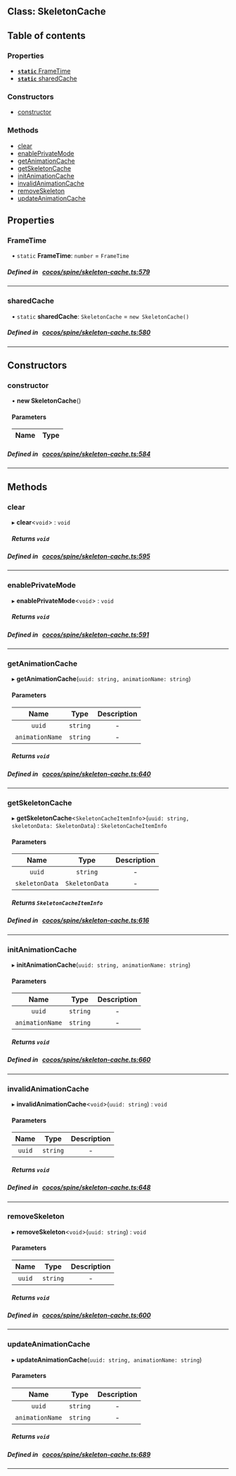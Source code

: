 
## Class: SkeletonCache





<div class="table-of-content">
<h2>Table of contents</h2>


### Properties

- [ **`static`**  FrameTime](#FrameTime)
- [ **`static`**  sharedCache](#sharedCache)

### Constructors

- [ constructor](#constructor)

### Methods

- [ clear](#clear)
- [ enablePrivateMode](#enablePrivateMode)
- [ getAnimationCache](#getAnimationCache)
- [ getSkeletonCache](#getSkeletonCache)
- [ initAnimationCache](#initAnimationCache)
- [ invalidAnimationCache](#invalidAnimationCache)
- [ removeSkeleton](#removeSkeleton)
- [ updateAnimationCache](#updateAnimationCache)
</div>

## Properties


### FrameTime
<div style="margin-left: 10px;">




• `static` **FrameTime**:
`number`  = `FrameTime`
</div>

##### Defined in &nbsp;   [cocos/spine/skeleton-cache.ts:579](https://github.com/cocos-creator/engine/blob/c7bf6b8a9/cocos/spine/skeleton-cache.ts#L579)&nbsp;


___


### sharedCache
<div style="margin-left: 10px;">




• `static` **sharedCache**:
`SkeletonCache`  = `new SkeletonCache()`
</div>

##### Defined in &nbsp;   [cocos/spine/skeleton-cache.ts:580](https://github.com/cocos-creator/engine/blob/c7bf6b8a9/cocos/spine/skeleton-cache.ts#L580)&nbsp;


___

<!---->
## Constructors


### constructor
<div style="margin-left: 10px;">

• **new SkeletonCache**()

#### Parameters

| Name | Type |
| :------ | :------ |
</div>

##### Defined in &nbsp;   [cocos/spine/skeleton-cache.ts:584](https://github.com/cocos-creator/engine/blob/c7bf6b8a9/cocos/spine/skeleton-cache.ts#L584)&nbsp;


---

<!---->
## Methods

### clear

<div style="margin-left: 10px;">

▸   **clear**<`void`\> : `void`




##### Returns `void`
</div>

##### Defined in &nbsp;   [cocos/spine/skeleton-cache.ts:595](https://github.com/cocos-creator/engine/blob/c7bf6b8a9/cocos/spine/skeleton-cache.ts#L595)&nbsp;
___
### enablePrivateMode

<div style="margin-left: 10px;">

▸   **enablePrivateMode**<`void`\> : `void`




##### Returns `void`
</div>

##### Defined in &nbsp;   [cocos/spine/skeleton-cache.ts:591](https://github.com/cocos-creator/engine/blob/c7bf6b8a9/cocos/spine/skeleton-cache.ts#L591)&nbsp;
___
### getAnimationCache

<div style="margin-left: 10px;">

▸   **getAnimationCache**(`uuid: string, animationName: string`)



#### Parameters

| Name | Type | Description |
| :------: | :------: | :------: |
| `uuid` | `string` | - |
| `animationName` | `string` | - |


##### Returns `void`
</div>

##### Defined in &nbsp;   [cocos/spine/skeleton-cache.ts:640](https://github.com/cocos-creator/engine/blob/c7bf6b8a9/cocos/spine/skeleton-cache.ts#L640)&nbsp;
___
### getSkeletonCache

<div style="margin-left: 10px;">

▸   **getSkeletonCache**<`SkeletonCacheItemInfo`\>(`uuid: string, skeletonData: SkeletonData`) : `SkeletonCacheItemInfo`



#### Parameters

| Name | Type | Description |
| :------: | :------: | :------: |
| `uuid` | `string` | - |
| `skeletonData` | `SkeletonData` | - |


##### Returns `SkeletonCacheItemInfo`
</div>

##### Defined in &nbsp;   [cocos/spine/skeleton-cache.ts:616](https://github.com/cocos-creator/engine/blob/c7bf6b8a9/cocos/spine/skeleton-cache.ts#L616)&nbsp;
___
### initAnimationCache

<div style="margin-left: 10px;">

▸   **initAnimationCache**(`uuid: string, animationName: string`)



#### Parameters

| Name | Type | Description |
| :------: | :------: | :------: |
| `uuid` | `string` | - |
| `animationName` | `string` | - |


##### Returns `void`
</div>

##### Defined in &nbsp;   [cocos/spine/skeleton-cache.ts:660](https://github.com/cocos-creator/engine/blob/c7bf6b8a9/cocos/spine/skeleton-cache.ts#L660)&nbsp;
___
### invalidAnimationCache

<div style="margin-left: 10px;">

▸   **invalidAnimationCache**<`void`\>(`uuid: string`) : `void`



#### Parameters

| Name | Type | Description |
| :------: | :------: | :------: |
| `uuid` | `string` | - |


##### Returns `void`
</div>

##### Defined in &nbsp;   [cocos/spine/skeleton-cache.ts:648](https://github.com/cocos-creator/engine/blob/c7bf6b8a9/cocos/spine/skeleton-cache.ts#L648)&nbsp;
___
### removeSkeleton

<div style="margin-left: 10px;">

▸   **removeSkeleton**<`void`\>(`uuid: string`) : `void`



#### Parameters

| Name | Type | Description |
| :------: | :------: | :------: |
| `uuid` | `string` | - |


##### Returns `void`
</div>

##### Defined in &nbsp;   [cocos/spine/skeleton-cache.ts:600](https://github.com/cocos-creator/engine/blob/c7bf6b8a9/cocos/spine/skeleton-cache.ts#L600)&nbsp;
___
### updateAnimationCache

<div style="margin-left: 10px;">

▸   **updateAnimationCache**(`uuid: string, animationName: string`)



#### Parameters

| Name | Type | Description |
| :------: | :------: | :------: |
| `uuid` | `string` | - |
| `animationName` | `string` | - |


##### Returns `void`
</div>

##### Defined in &nbsp;   [cocos/spine/skeleton-cache.ts:689](https://github.com/cocos-creator/engine/blob/c7bf6b8a9/cocos/spine/skeleton-cache.ts#L689)&nbsp;
___
<!---->



